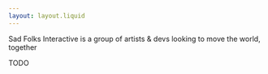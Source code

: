 ```yaml
---
layout: layout.liquid
---
```


<div class="topBox tagline">Sad Folks Interactive is a group of artists &amp; devs looking to move the world, together</div>

<main>

TODO

</main>
